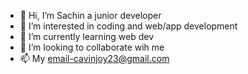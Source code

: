 - 👋 Hi, I’m Sachin a junior developer
- 👀 I’m interested in coding and web/app development
- 🌱 I’m currently learning web dev
- 💞️ I’m looking to collaborate wih me
- 📫 My email-cavinjoy23@gmail.com 

<!---
Sachin-Kummar/Sachin-Kummar is a ✨ special ✨ repository because its `README.md` (this file) appears on your GitHub profile.
You can click the Preview link to take a look at your changes.
--->
